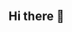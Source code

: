 ## Hi there 👋

<!--
**ivanayael/ivanayael** is a ✨ _special_ ✨ repository because its `README.md` (this file) appears on your GitHub profile.

Here are some ideas to get you started:

- 🔭 I’m currently working on my porfolio website
- 🌱 I’m currently learning Front End in Talento Tech
- 👯 I’m looking to collaborate on Open Source Projects
- 🤔 I’m looking for help with others developers
- 💬 Ask me about Project Management or how to resolve problems in a team
- 📫 How to reach me: ivanayaelcurra@gmail.com or ivanayael@hotmail.com
- 😄 Pronouns: Ivana or Ivy
- ⚡ Fun fact: I don't know what I am doing right now...
-->
